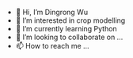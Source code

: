 - 👋 Hi, I’m Dingrong Wu
- 👀 I’m interested in crop modelling
- 🌱 I’m currently learning Python
- 💞️ I’m looking to collaborate on ...
- 📫 How to reach me ...

<!---
jxauwdr/jxauwdr is a ✨ special ✨ repository because its `README.md` (this file) appears on your GitHub profile.
You can click the Preview link to take a look at your changes.
--->
